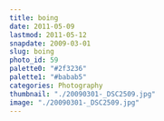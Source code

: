 ```yaml
---
title: boing
date: 2011-05-09
lastmod: 2011-05-12
snapdate: 2009-03-01
slug: boing
photo_id: 59
palette0: "#2f3236"
palette1: "#babab5"
categories: Photography
thumbnail: "./20090301-_DSC2509.jpg"
image: "./20090301-_DSC2509.jpg"
---
```

